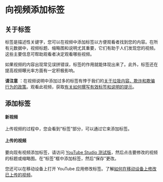 # 向视频添加标签

## 关于标签

标签是描述性关键字，您可以在视频中添加标签以方便观看者找到您的内容。在所有元数据中，视频标题、缩略图和说明尤其重要，它们有助于人们发现您的视频。这些主要信息可帮助观看者决定观看哪些视频。

如果视频的内容出现常见误拼错误，标签的作用就能体现出来了。此外，标签还在提高视频曝光率方面有一定积极影响。

**请注意** ：在视频说明中添加过多的标签有悖于我们的[关于垃圾内容、欺诈和欺骗行为的政策](https://support.google.com/youtube/answer/2801973)。观看此视频，获取[有关如何撰写有效标签和说明的提示](https://www.youtube.com/watch?v=fWdkrIAzqOA)。

## 添加标签

#### 新视频

上传视频的过程中，您会看到“标签”部分，可以通过它来添加标签。

#### 上传的视频

要向现有视频添加标签，请访问 [YouTube Studio 测试版](http://www.youtube.com/my_videos)，然后点击要修改的视频的标题或缩略图。在“标签”框中添加标签，然后“保存”更改。

您还可以在移动设备上打开 YouTube 应用修改标签。了解[如何在移动设备上修改已上传的视频](https://support.google.com/youtube/answer/57404)。